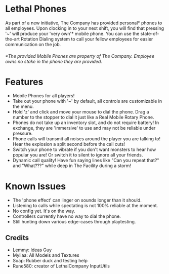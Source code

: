 # Lethal Phones

As part of a new initiative, The Company has provided personal* phones to all employees.
Upon clocking in to your next shift, you will find that pressing '~' will produce your 'very own'* mobile phone. You can use the state-of-the-art Rotation Dialing system to call your fellow employees for easier communication on the job.

###### *The provided Mobile Phones are property of The Company. Employee owns no stake in the phone they are provided.

# Features

* Mobile Phones for all players!
* Take out your phone with '~' by default, all controls are customizable in the menu.
* Hold 'z' and click and move your mouse to dial the phone. Drag a number to the stopper to dial it just like a Real Mobile Rotary Phone.
* Phones do not take up an inventory slot, and do not require battery! In exchange, they are 'immersive' to use and may not be reliable under pressure.
* Phone calls will transmit all noises around the player you are talking to! Hear the explosion a split second before the call cuts!
* Switch your phone to vibrate if you don't want monsters to hear how popular you are! Or switch it to silent to ignore all your friends.
* Dynamic call quality! Have fun saying lines like "Can you repeat that?" and "What???" while deep in The Facility during a storm!

# Known Issues

* The 'phone effect' can linger on sounds longer than it should.
* Listening to calls while spectating is not 100% reliable at the moment.
* No config yet. It's on the way.
* Controllers currently have no way to dial the phone.
* Still hunting down various edge-cases through playtesting.

## Credits
- Lemmy: Ideas Guy
- Myliaa: All Models and Textures
- Soap: Rubber duck and testing help
- Rune580: creator of LethalCompany InputUtils